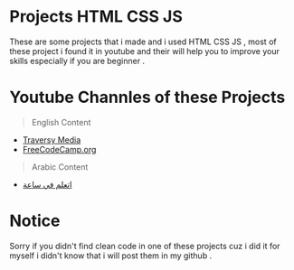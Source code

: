 # Projects HTML CSS JS
These are some projects that i made and i used HTML CSS JS , most of these project i found it in youtube and their will help you to improve your skills especially if you are beginner .
# Youtube Channles of these Projects 
> English Content
- [Traversy Media](https://www.youtube.com/c/TraversyMedia)
- [FreeCodeCamp.org](https://www.youtube.com/c/Freecodecamp)
> Arabic Content
- [اتعلم في ساعة](https://www.youtube.com/channel/UCs8PwUcH93uchrEZkB8ltNw)
# Notice
Sorry if you didn't find clean code in one of these projects cuz i did it for myself i didn't know that i will post them in my github .
